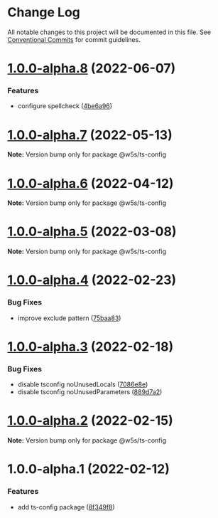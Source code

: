 # Change Log

All notable changes to this project will be documented in this file.
See [Conventional Commits](https://conventionalcommits.org) for commit guidelines.

# [1.0.0-alpha.8](https://github.com/w5s/project-config/compare/@w5s/ts-config@1.0.0-alpha.7...@w5s/ts-config@1.0.0-alpha.8) (2022-06-07)


### Features

* configure spellcheck ([4be6a96](https://github.com/w5s/project-config/commit/4be6a96d6d30e1085b73c0befcab1d3fa30475ab))





# [1.0.0-alpha.7](https://github.com/w5s/project-config/compare/@w5s/ts-config@1.0.0-alpha.6...@w5s/ts-config@1.0.0-alpha.7) (2022-05-13)

**Note:** Version bump only for package @w5s/ts-config





# [1.0.0-alpha.6](https://github.com/w5s/project-config/compare/@w5s/ts-config@1.0.0-alpha.5...@w5s/ts-config@1.0.0-alpha.6) (2022-04-12)

**Note:** Version bump only for package @w5s/ts-config





# [1.0.0-alpha.5](https://github.com/w5s/project-config/compare/@w5s/ts-config@1.0.0-alpha.4...@w5s/ts-config@1.0.0-alpha.5) (2022-03-08)

**Note:** Version bump only for package @w5s/ts-config





# [1.0.0-alpha.4](https://github.com/w5s/project-config/compare/@w5s/ts-config@1.0.0-alpha.3...@w5s/ts-config@1.0.0-alpha.4) (2022-02-23)


### Bug Fixes

* improve exclude pattern ([75baa83](https://github.com/w5s/project-config/commit/75baa8392c1bec346edfbd13aa5dc4ba189a4868))





# [1.0.0-alpha.3](https://github.com/w5s/project-config/compare/@w5s/ts-config@1.0.0-alpha.2...@w5s/ts-config@1.0.0-alpha.3) (2022-02-18)


### Bug Fixes

* disable tsconfig  noUnusedLocals ([7086e8e](https://github.com/w5s/project-config/commit/7086e8e5382882afcdc3d39497ff9268294ecf1a))
* disable tsconfig noUnusedParameters ([889d7a2](https://github.com/w5s/project-config/commit/889d7a2b1f7d09b62eb6637efd3c87d6dd55f950))





# [1.0.0-alpha.2](https://github.com/w5s/project-config/compare/@w5s/ts-config@1.0.0-alpha.1...@w5s/ts-config@1.0.0-alpha.2) (2022-02-15)

**Note:** Version bump only for package @w5s/ts-config





# 1.0.0-alpha.1 (2022-02-12)


### Features

* add ts-config package ([8f349f8](https://github.com/w5s/project-config/commit/8f349f8838abae1bb4bc15434faa6b2d694ab8e7))
